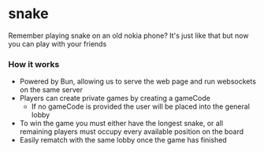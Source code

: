# snake

Remember playing snake on an old nokia phone?  It's just like that but now you can play with your friends

### How it works
- Powered by Bun, allowing us to serve the web page and run websockets on the same server
- Players can create private games by creating a gameCode
    - If no gameCode is provided the user will be placed into the general lobby
- To win the game you must either have the longest snake, or all remaining players must occupy every available position on the board
- Easily rematch with the same lobby once the game has finished

